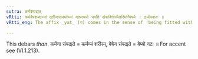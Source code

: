 ```yaml
---
sutra: कर्मवेषाद्यत्
vRtti: कर्मवेषशब्दाभ्यां तृतीयासमर्थाभ्यां यत्प्रत्ययो भवति संपादिनीत्येतस्मिन्विषये । ठञोपवादः ॥
vRtti_eng: The affix _yat_ (य) comes in the sense of 'being fitted with that', after the words _karma_ and _vesha_, in the third-case in construction.

---
```

This debars _than_. कर्मणा संपद्यते = कर्मण्यं शरीरम्, वेषेण संपद्यते = वेष्यो नटः ॥ For accent see (VI.1.213).